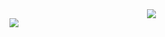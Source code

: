 <div align="center"><img src="https://github.com/user-attachments/assets/4769d902-01f2-47ec-a652-9918689e4379" /></div>

<img src="https://img.shields.io/badge/Notion-000000?style=for-the-badge&logo=Notion&logoColor=white">
